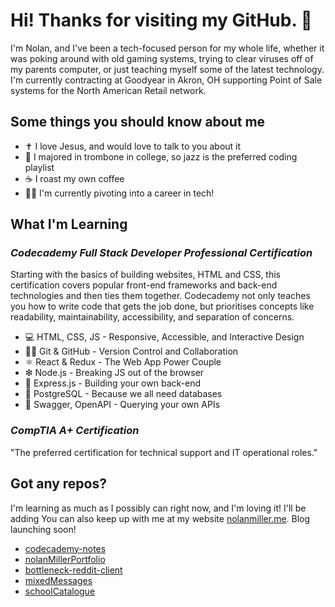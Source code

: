 # Hi! Thanks for visiting my GitHub. 👋

I'm Nolan, and I've been a tech-focused person for my whole life, whether it was poking around with old gaming systems, trying to clear viruses off of my parents computer, or just teaching myself some of the latest technology. I'm currently contracting at Goodyear in Akron, OH supporting Point of Sale systems for the North American Retail network.

## Some things you should know about me
+ ✝ I love Jesus, and would love to talk to you about it
+ 🎵 I majored in trombone in college, so jazz is the preferred coding playlist
+ ☕ I roast my own coffee
+ 👩‍💻 I'm currently pivoting into a career in tech!

## What I'm Learning

### *Codecademy Full Stack Developer Professional Certification*
Starting with the basics of building websites, HTML and CSS, this certification covers popular front-end frameworks and back-end technologies and then ties them together. Codecademy not only teaches you how to write code that gets the job done, but prioritises concepts like readability, maintainability, accessibility, and separation of concerns.

+ 💻 HTML, CSS, JS - Responsive, Accessible, and Interactive Design
+ 🐱‍👤 Git & GitHub - Version Control and Collaboration
+ ⚛ React & Redux - The Web App Power Couple
+ ❇ Node.js - Breaking JS out of the browser
+ 🚆 Express.js - Building your own back-end
+ 🐘 PostgreSQL - Because we all need databases
+ 🕺 Swagger, OpenAPI - Querying your own APIs

### *CompTIA A+ Certification*
"The preferred certification for technical support and IT operational roles."

## Got any repos?
I'm learning as much as I possibly can right now, and I'm loving it! I'll be adding  You can also keep up with me at my website [nolanmiller.me](nolanmiller.me). Blog launching soon!
+ [codecademy-notes](https://github.com/nmiller15/codecademy-notes)
+ [nolanMillerPortfolio](https://github.com/nmiller15/nolanMillerPortfolio)
+ [bottleneck-reddit-client](https://github.com/nmiller15/bottleneck-reddit-client)
+ [mixedMessages](https://github.com/nmiller15/mixedMessages)
+ [schoolCatalogue](https://github.com/nmiller15/schoolCatalogue)

<!---
nmiller15/nmiller15 is a ✨ special ✨ repository because its `README.md` (this file) appears on your GitHub profile.
You can click the Preview link to take a look at your changes.
--->
